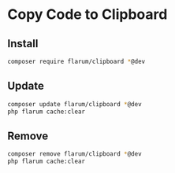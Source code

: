 # Copy Code to Clipboard

## Install

```sh
composer require flarum/clipboard *@dev
```

## Update

```sh
composer update flarum/clipboard *@dev
php flarum cache:clear
```

## Remove

```sh
composer remove flarum/clipboard *@dev
php flarum cache:clear
```
